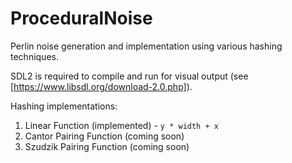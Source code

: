 # ProceduralNoise

Perlin noise generation and implementation using various hashing techniques.

SDL2 is required to compile and run for visual output (see [https://www.libsdl.org/download-2.0.php]).

Hashing implementations:

  1. Linear Function (implemented)
    - `y * width + x`
  2. Cantor Pairing Function (coming soon)
  3. Szudzik Pairing Function (coming soon)
